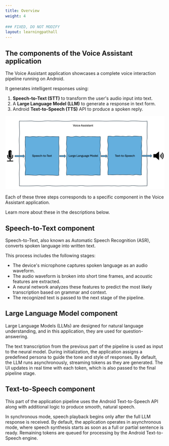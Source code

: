 ```yaml
---
title: Overview
weight: 4

### FIXED, DO NOT MODIFY
layout: learningpathall
---
```


## The components of the Voice Assistant application

The Voice Assistant application showcases a complete voice interaction pipeline running on Android.

It generates intelligent responses using:
1. **Speech-to-Text (STT)** to transform the user's audio input into text.
2. A **Large Language Model (LLM)** to generate a response in text form.
3. Android **Text-to-Speech (TTS)** API to produce a spoken reply.

![example image alt-text#center](overview.png "Figure 1: Overview of the voice interaction pipeline.")

Each of these three steps corresponds to a specific component in the Voice Assistant application. 

Learn more about these in the descriptions below.

## Speech-to-Text component

Speech-to-Text, also known as Automatic Speech Recognition (ASR), converts spoken language into written text.

This process includes the following stages:
- The device's microphone captures spoken language as an audio waveform.
- The audio waveform is broken into short time frames, and acoustic features are extracted.
- A neural network analyzes these features to predict the most likely transcription based on grammar and context.
- The recognized text is passed to the next stage of the pipeline.

## Large Language Model component 

Large Language Models (LLMs) are designed for natural language understanding, and in this application, they are used for question-answering.

The text transcription from the previous part of the pipeline is used as input to the neural model. During initialization, the application assigns a predefined persona to guide the tone and style of responses. By default, the LLM runs asynchronously, streaming tokens as they are generated. The UI updates in real time with each token, which is also passed to the final pipeline stage.

## Text-to-Speech component

This part of the application pipeline uses the Android Text-to-Speech API along with additional logic to produce smooth, natural speech.

In synchronous mode, speech playback begins only after the full LLM response is received. By default, the application operates in asynchronous mode, where speech synthesis starts as soon as a full or partial sentence is ready. Remaining tokens are queued for processing by the Android Text-to-Speech engine.
